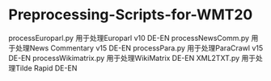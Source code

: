 # Preprocessing-Scripts-for-WMT20
processEuroparl.py 用于处理Europarl v10 DE-EN
processNewsComm.py 用于处理News Commentary v15 DE-EN
processPara.py 用于处理ParaCrawl v15 DE-EN
processWikimatrix.py 用于处理WikiMatrix DE-EN
XML2TXT.py 用于处理Tilde Rapid DE-EN
